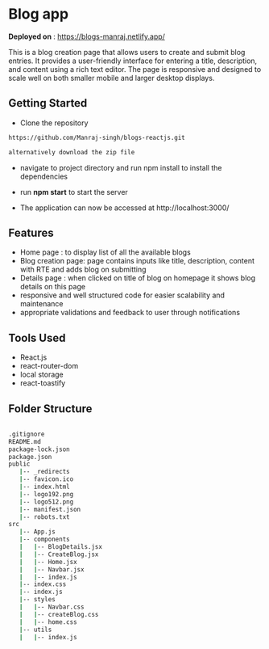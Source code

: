 
# Blog app
**Deployed on** : https://blogs-manraj.netlify.app/

This is a blog creation page that allows users to create and submit blog entries. It provides a user-friendly interface for entering a title, description, and content using a rich text editor. The page is responsive and designed to scale well on both smaller mobile and larger desktop displays.

## Getting Started


- Clone the repository
```bash
https://github.com/Manraj-singh/blogs-reactjs.git

alternatively download the zip file
```

- navigate to project directory and run npm install to install the dependencies

- run **npm start** to start the server
- The application can now be accessed at http://localhost:3000/


## Features
- Home page : to display list of all the available blogs
- Blog creation page: page contains inputs like title, description, content with RTE and adds blog on submitting
- Details page : when clicked on title of blog on homepage it shows blog details on this page
- responsive and well structured code for easier scalability and maintenance
- appropriate validations and feedback to user through notifications

## Tools Used
- React.js
- react-router-dom
- local storage
- react-toastify






## Folder Structure
```bash

.gitignore
README.md
package-lock.json
package.json
public
   |-- _redirects
   |-- favicon.ico
   |-- index.html
   |-- logo192.png
   |-- logo512.png
   |-- manifest.json
   |-- robots.txt
src
   |-- App.js
   |-- components
   |   |-- BlogDetails.jsx
   |   |-- CreateBlog.jsx
   |   |-- Home.jsx
   |   |-- Navbar.jsx
   |   |-- index.js
   |-- index.css
   |-- index.js
   |-- styles
   |   |-- Navbar.css
   |   |-- createBlog.css
   |   |-- home.css
   |-- utils
   |   |-- index.js
```


##
